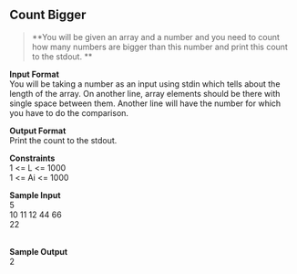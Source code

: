 ## Count Bigger
> **You will be given an array and a number and you need to count how many numbers are bigger than this number and print this count to the stdout. **

**Input Format**<br/>
You will be taking a number as an input using stdin which tells about the length of the array. On another line, array elements should be there with single space between them. Another line will have the number for which you have to do the comparison.
<br/>

**Output Format** <br/>
Print the count to the stdout.<br/>

**Constraints**<br/>
1 <= L <= 1000<br/>
1 <= Ai <= 1000<br/>

**Sample Input**<br/>
5<br/>
10 11 12 44 66<br/>
22<br/><br/>

**Sample Output**<br/>
2